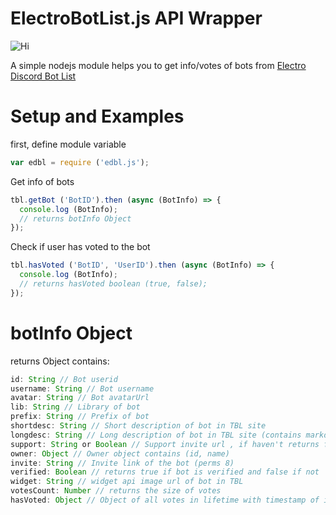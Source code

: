 # ElectroBotList.js API Wrapper
![Hi](https://nodei.co/npm/edbl.js.png?downloads=true&stars=true)

A simple nodejs module helps you to get info/votes of bots from [Electro Discord Bot List](https://www.edbl.xyz)
# Setup and Examples
first, define module variable
```js
var edbl = require ('edbl.js');
```
Get info of bots
```js
tbl.getBot ('BotID').then (async (BotInfo) => {
  console.log (BotInfo);
  // returns botInfo Object
});
```
Check if user has voted to the bot
```js
tbl.hasVoted ('BotID', 'UserID').then (async (BotInfo) => {
  console.log (BotInfo);
  // returns hasVoted boolean (true, false);
});
```
# botInfo Object
returns Object contains: 
```js
id: String // Bot userid
username: String // Bot username
avatar: String // Bot avatarUrl
lib: String // Library of bot
prefix: String // Prefix of bot
shortdesc: String // Short description of bot in TBL site
longdesc: String // Long description of bot in TBL site (contains markdown & html)
support: String or Boolean // Support invite url , if haven't returns false
owner: Object // Owner object contains (id, name)
invite: String // Invite link of the bot (perms 8)
verified: Boolean // returns true if bot is verified and false if not
widget: String // widget api image url of bot in TBL
votesCount: Number // returns the size of votes
hasVoted: Object // Object of all votes in lifetime with timestamp of it
```
